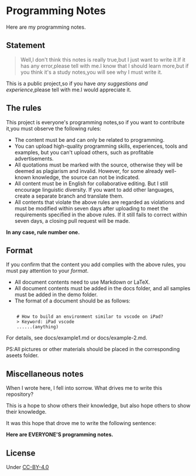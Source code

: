 # Programming Notes

Here are my programming notes.

## Statement

> Well,I don't think this notes is really true,but I just want to write it.If it has any error,please tell with me.I know that I should learn more,but if you think it's a study notes,you will see why I must write it.

This is a public project,so if you have *any suggestions and experience*,please tell with me.I would appreciate it.

## The rules

This project is everyone's programming notes,so if you want to contribute it,you must observe the following rules:

- The content must be and can only be related to programming.
- You can upload high-quality programming skills, experiences, tools and examples, but you can't upload others, such as profitable advertisements.
- All quotations must be marked with the source, otherwise they will be deemed as plagiarism and invalid. However, for some already well-known knowledge, the source can not be indicated.
- All content must be in English for collaborative editing. But I still encourage linguistic diversity. If you want to add other languages, create a separate branch and translate them.
- All contents that violate the above rules are regarded as violations and must be modified within seven days after uploading to meet the requirements specified in the above rules. If it still fails to correct within seven days, a closing pull request will be made.

**In any case, rule number one.**  

## Format

If you confirm that the content you add complies with the above rules, you must pay attention to your *format*.

- All document contents need to use Markdown or LaTeX.
- All document contents must be added in the docs folder, and all samples must be added in the demo folder.
- The format of a document should be as follows:

```

    # How to build an environment similar to vscode on iPad?
    > Keyword: iPad vscode
    ......(anything)
```

For details, see docs/example1.md or docs/example-2.md.

PS:All pictures or other materials should be placed in the corresponding aseets folder.

## Miscellaneous notes

When I wrote here, I fell into sorrow. What drives me to write this repository?

This is a hope to show others their knowledge, but also hope others to show their knowledge.

It was this hope that drove me to write the following sentence:

**Here are EVERYONE'S programming notes.**

## License

Under [CC-BY-4.0](https://creativecommons.org/licenses/by/4.0/)
